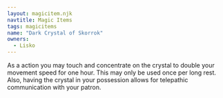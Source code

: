 ```yaml
---
layout: magicitem.njk
navtitle: Magic Items
tags: magicitems
name: "Dark Crystal of Skorrok"
owners:
  - Lisko
---
```


As a action you may touch and concentrate on the crystal to double your movement speed for one hour. This may only be used once per long rest. Also, having the crystal in your possession allows for telepathic communication with your patron.